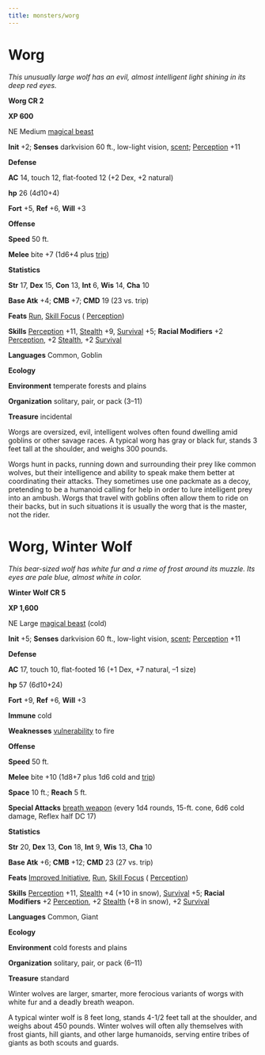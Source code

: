 ```yaml
---
title: monsters/worg
---
```

# Worg

_This unusually large wolf has an evil, almost intelligent light shining in its deep red eyes._

**Worg CR 2**

**XP 600**

NE Medium [magical beast](creatureTypes#_magical-beast)

**Init** +2; **Senses** darkvision 60 ft., low-light vision, [scent](universalMonsterRules#_scent); [Perception](../skills/perception#_perception) +11

**Defense**

**AC** 14, touch 12, flat-footed 12 (+2 Dex, +2 natural)

**hp** 26 (4d10+4)

**Fort** +5, **Ref** +6, **Will** +3

**Offense**

**Speed** 50 ft.

**Melee** bite +7 (1d6+4 plus [trip](universalMonsterRules#_trip))

**Statistics**

**Str** 17, **Dex** 15, **Con** 13, **Int** 6, **Wis** 14, **Cha** 10

**Base Atk** +4; **CMB** +7; **CMD** 19 (23 vs. trip)

**Feats** [Run](../feats#_run), [Skill Focus](../feats#_skill-focus) ( [Perception](../skills/perception#_perception))

**Skills** [Perception](../skills/perception#_perception) +11, [Stealth](../skills/stealth#_stealth) +9, [Survival](../skills/survival#_survival) +5; **Racial Modifiers** +2 [Perception](../skills/perception#_perception), +2 [Stealth](../skills/stealth#_stealth), +2 [Survival](../skills/survival#_survival)

**Languages** Common, Goblin

**Ecology**

**Environment** temperate forests and plains

**Organization** solitary, pair, or pack (3–11)

**Treasure** incidental

Worgs are oversized, evil, intelligent wolves often found dwelling amid goblins or other savage races. A typical worg has gray or black fur, stands 3 feet tall at the shoulder, and weighs 300 pounds.

Worgs hunt in packs, running down and surrounding their prey like common wolves, but their intelligence and ability to speak make them better at coordinating their attacks. They sometimes use one packmate as a decoy, pretending to be a humanoid calling for help in order to lure intelligent prey into an ambush. Worgs that travel with goblins often allow them to ride on their backs, but in such situations it is usually the worg that is the master, not the rider.

# Worg, Winter Wolf

_This bear-sized wolf has white fur and a rime of frost around its muzzle. Its eyes are pale blue, almost white in color._

**Winter Wolf CR 5**

**XP 1,600**

NE Large [magical beast](creatureTypes#_magical-beast) (cold)

**Init** +5; **Senses** darkvision 60 ft., low-light vision, [scent](universalMonsterRules#_scent); [Perception](../skills/perception#_perception) +11

**Defense**

**AC** 17, touch 10, flat-footed 16 (+1 Dex, +7 natural, –1 size)

**hp** 57 (6d10+24)

**Fort** +9, **Ref** +6, **Will** +3

**Immune** cold

**Weaknesses** [vulnerability](universalMonsterRules#_vulnerabilties) to fire

**Offense**

**Speed** 50 ft.

**Melee** bite +10 (1d8+7 plus 1d6 cold and [trip](universalMonsterRules#_trip))

**Space** 10 ft.; **Reach** 5 ft.

**Special Attacks** [breath weapon](universalMonsterRules#_breath-weapon) (every 1d4 rounds, 15-ft. cone, 6d6 cold damage, Reflex half DC 17)

**Statistics**

**Str** 20, **Dex** 13, **Con** 18, **Int** 9, **Wis** 13, **Cha** 10

**Base Atk** +6; **CMB** +12; **CMD** 23 (27 vs. trip)

**Feats** [Improved Initiative](../feats#_improved-initiative), [Run](../feats#_run), [Skill Focus](../feats#_skill-focus) ( [Perception](../skills/perception#_perception))

**Skills** [Perception](../skills/perception#_perception) +11, [Stealth](../skills/stealth#_stealth) +4 (+10 in snow), [Survival](../skills/survival#_survival) +5; **Racial Modifiers** +2 [Perception](../skills/perception#_perception), +2 [Stealth](../skills/stealth#_stealth) (+8 in snow), +2 [Survival](../skills/survival#_survival)

**Languages** Common, Giant

**Ecology**

**Environment** cold forests and plains

**Organization** solitary, pair, or pack (6–11)

**Treasure** standard

Winter wolves are larger, smarter, more ferocious variants of worgs with white fur and a deadly breath weapon.

A typical winter wolf is 8 feet long, stands 4-1/2 feet tall at the shoulder, and weighs about 450 pounds. Winter wolves will often ally themselves with frost giants, hill giants, and other large humanoids, serving entire tribes of giants as both scouts and guards.

